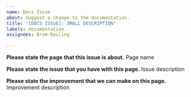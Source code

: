 ```yaml
---
name: Docs Issue
about: Suggest a change to the documentation.
title: "[DOCS ISSUE]: SMALL DESCRIPTION"
labels: documentation
assignees: Bram-Reuling

---
```


**Please state the page that this issue is about.**
Page name

**Please state the issue that you have with this page.**
Issue description

**Please state the improvement that we can make on this page.**
Improvement description
